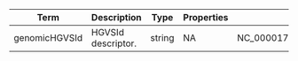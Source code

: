 |Term | Description | Type | Properties | Example | Enum|
| ---| ---| ---| ---| ---| --- |
| genomicHGVSId | HGVSId descriptor. | string | NA | NC_000017.11:g.43057063G>A | NA|
